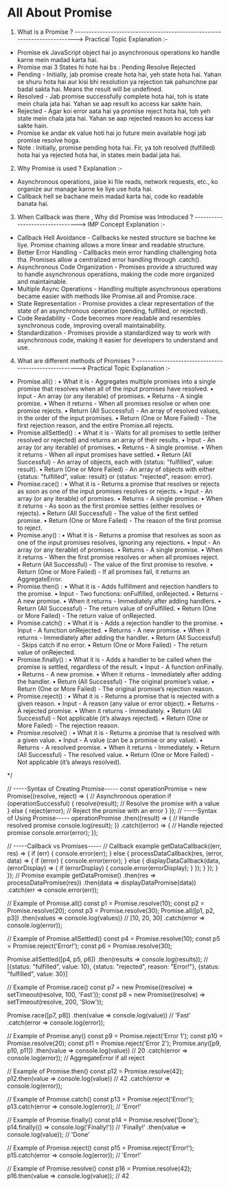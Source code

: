 # All About Promise

1. What is a Promise ? --------------------------------------------------------------------------> Practical Topic
Explanation :-
* Promise ek JavaScript object hai jo asynchronous operations ko handle karne mein madad karta hai.
* Promise mai 3 States hi hote hai bs :
    Pending
    Resolve
    Rejected
* Pending -
    Initially, jab promise create hota hai, yeh state hota hai.
    Yahan se shuru hota hai aur kisi bhi resolution ya rejection tak pahunchne par badal sakta hai.
    Means the result will be undefined.
* Resolved -
    Jab promise successfully complete hota hai, toh is state mein chala jata hai.
    Yahan se aap result ko access kar sakte hain.
* Rejected -
    Agar koi error aata hai ya promise reject hota hai, toh yeh state mein chala jata hai.
    Yahan se aap rejected reason ko access kar sakte hain.
* Promise ke andar ek value hoti hai jo future mein available hogi jab promise resolve hoga.
* Note :
    Initially, promise pending hota hai. Fir, ya toh resolved (fulfilled) hota hai ya rejected hota hai, in states mein badal jata hai.

2. Why Promise is used ? 
Explanation :-
* Asynchronous operations, jaise ki file reads, network requests, etc., ko organize aur manage karne ke liye use hota hai.
* Callback hell se bachane mein madad karta hai, code ko readable banata hai.

3. When Callback was there , Why did Promise was Introduced ? --------------------------------> IMP Concept
Explanation :-
* Callback Hell Avoidance -
    Callbacks ke nested structure se bachne ke liye.
    Promise chaining allows a more linear and readable structure.
* Better Error Handling -
    Callbacks mein error handling challenging hota tha.
    Promises allow a centralized error handling through .catch().
* Asynchronous Code Organization -
    Promises provide a structured way to handle asynchronous operations, making the code more organized and maintainable.
* Multiple Async Operations -
    Handling multiple asynchronous operations became easier with methods like Promise.all and Promise.race.
* State Representation -
    Promise provides a clear representation of the state of an asynchronous operation (pending, fulfilled, or rejected).
* Code Readability -
    Code becomes more readable and resembles synchronous code, improving overall maintainability.
* Standardization -
    Promises provide a standardized way to work with asynchronous code, making it easier for developers to understand and use.

4. What are different methods of Promises ? -----------------------------------------------------> Practical Topic
Explanation :-
* Promise.all() :
	•	What it is - Aggregates multiple promises into a single promise that resolves when all of the input promises have resolved.
	•	Input - An array (or any iterable) of promises.
	•	Returns - A single promise.
	•	When it returns - When all promises resolve or when one promise rejects.
	•	Return (All Successful) - An array of resolved values, in the order of the input promises.
	•	Return (One or More Failed) - The first rejection reason, and the entire Promise.all rejects.
* Promise.allSettled() :
	•	What it is - Waits for all promises to settle (either resolved or rejected) and returns an array of their results.
	•	Input - An array (or any iterable) of promises.
	•	Returns - A single promise.
	•	When it returns - When all input promises have settled.
	•	Return (All Successful) - An array of objects, each with {status: "fulfilled", value: result}.
	•	Return (One or More Failed) - An array of objects with either {status: "fulfilled", value: result} or {status: "rejected", reason: error}.
* Promise.race() :
	•	What it is - Returns a promise that resolves or rejects as soon as one of the input promises resolves or rejects.
	•	Input - An array (or any iterable) of promises.
	•	Returns - A single promise.
	•	When it returns - As soon as the first promise settles (either resolves or rejects).
	•	Return (All Successful) - The value of the first settled promise.
	•	Return (One or More Failed) - The reason of the first promise to reject.
* Promise.any() :
	•	What it is - Returns a promise that resolves as soon as one of the input promises resolves, ignoring any rejections.
	•	Input - An array (or any iterable) of promises.
	•	Returns - A single promise.
	•	When it returns - When the first promise resolves or when all promises reject.
	•	Return (All Successful) - The value of the first promise to resolve.
	•	Return (One or More Failed) - If all promises fail, it returns an AggregateError.
* Promise.then() :
	•	What it is - Adds fulfillment and rejection handlers to the promise.
	•	Input - Two functions: onFulfilled, onRejected.
	•	Returns - A new promise.
	•	When it returns - Immediately after adding handlers.
	•	Return (All Successful) - The return value of onFulfilled.
	•	Return (One or More Failed) - The return value of onRejected.
* Promise.catch() :
	•	What it is - Adds a rejection handler to the promise.
	•	Input - A function onRejected.
	•	Returns - A new promise.
	•	When it returns - Immediately after adding the handler.
	•	Return (All Successful) - Skips catch if no error.
	•	Return (One or More Failed) - The return value of onRejected.
* Promise.finally() :
	•	What it is - Adds a handler to be called when the promise is settled, regardless of the result.
	•	Input - A function onFinally.
	•	Returns - A new promise.
	•	When it returns - Immediately after adding the handler.
	•	Return (All Successful) - The original promise’s value.
	•	Return (One or More Failed) - The original promise’s rejection reason.
* Promise.reject() :
	•	What it is - Returns a promise that is rejected with a given reason.
	•	Input - A reason (any value or error object).
	•	Returns - A rejected promise.
	•	When it returns - Immediately.
	•	Return (All Successful) - Not applicable (it’s always rejected).
	•	Return (One or More Failed) - The rejection reason.
* Promise.resolve() :
	•	What it is - Returns a promise that is resolved with a given value.
	•	Input - A value (can be a promise or any value).
	•	Returns - A resolved promise.
	•	When it returns - Immediately.
	•	Return (All Successful) - The resolved value.
	•	Return (One or More Failed) - Not applicable (it’s always resolved).

*/

// -----Syntax of Creating Promise-----
const operationPromise = new Promise((resolve, reject) => {
    // Asynchronous operation
    if (operationSuccessful) {
        resolve(result); // Resolve the promise with a value
    } else {
        reject(error); // Reject the promise with an error
    }
});
// -----Syntax of Using Promise-----
operationPromise
    .then((result) => {
        // Handle resolved promise
        console.log(result);
    })
    .catch((error) => {
        // Handle rejected promise
        console.error(error);
    });

// -----Callback vs Promises-----
// Callback example
getDataCallback((err, res) => {
    if (err) {
        console.error(err);
    } else {
        processDataCallback(res, (error, data) => {
            if (error) {
                console.error(error);
            } else {
                displayDataCallback(data, (errorDisplay) => {
                    if (errorDisplay) {
                        console.error(errorDisplay);
                    }
                });
            }
        });
    }
});
// Promise example
getDataPromise()
    .then(res => processDataPromise(res))
    .then(data => displayDataPromise(data))
    .catch(err => console.error(err));

// Example of Promise.all()
const p1 = Promise.resolve(10);
const p2 = Promise.resolve(20);
const p3 = Promise.resolve(30);
Promise.all([p1, p2, p3])
    .then(values => console.log(values))  // [10, 20, 30]
    .catch(error => console.log(error));

// Example of Promise.allSettled()
const p4 = Promise.resolve(10);
const p5 = Promise.reject('Error!');
const p6 = Promise.resolve(30);

Promise.allSettled([p4, p5, p6])
    .then(results => console.log(results)); // [{status: "fulfilled", value: 10}, {status: "rejected", reason: "Error!"}, {status: "fulfilled", value: 30}]

// Example of Promise.race()
const p7 = new Promise((resolve) => setTimeout(resolve, 100, 'Fast'));
const p8 = new Promise((resolve) => setTimeout(resolve, 200, 'Slow'));

Promise.race([p7, p8])
    .then(value => console.log(value))  // 'Fast'
    .catch(error => console.log(error));

// Example of Promise.any()
const p9 = Promise.reject('Error 1');
const p10 = Promise.resolve(20);
const p11 = Promise.reject('Error 2');
Promise.any([p9, p10, p11])
    .then(value => console.log(value))  // 20
    .catch(error => console.log(error)); // AggregateError if all reject

// Example of Promise.then()
const p12 = Promise.resolve(42);
p12.then(value => console.log(value))  // 42
    .catch(error => console.log(error));

// Example of Promise.catch()
const p13 = Promise.reject('Error!');
p13.catch(error => console.log(error));  // 'Error!'

// Example of Promise.finally()
const p14 = Promise.resolve('Done');
p14.finally(() => console.log('Finally!'))  // 'Finally!'
    .then(value => console.log(value));  // 'Done'

// Example of Promise.reject()
const p15 = Promise.reject('Error!');
p15.catch(error => console.log(error));  // 'Error!'

// Example of Promise.resolve()
const p16 = Promise.resolve(42);
p16.then(value => console.log(value));  // 42

